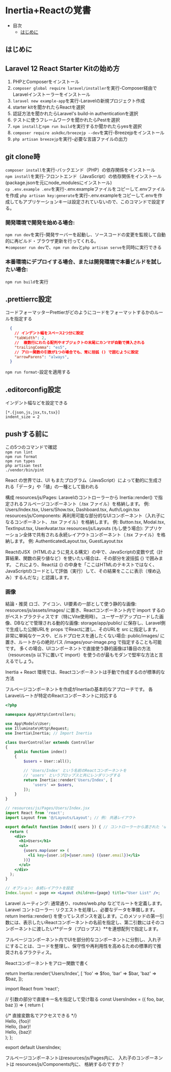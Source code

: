 # Inertia+Reactの覚書

* 目次
    * [はじめに](#はじめに)



<a id="はじめに"></a>
## はじめに



## Laravel 12 React Starter Kitの始め方
1. PHPとComposerをインストール
1. `composer global require laravel/installer`を実行-Composer経由でLaravelインストーラーをインストール
1. `laravel new example-app`を実行-Laravelの新規プロジェクト作成
1. starter kitを聞かれたらReactを選択
1. 認証方法を聞かれたらLaravel's build-in authenticationを選択
1. テストに使うフレームワークを聞かれたらPestを選択
1. `npm install`と`npm run build`を実行するか聞かれたらyesを選択
1. `composer require askdkc/breezejp --dev`を実行-Breezejpをインストール
1. `php artisan breezejp`を実行-必要な言語ファイルの出力

## git clone時
`composer install`を実行-バックエンド（PHP）の依存関係をインストール  
`npm install`を実行-フロントエンド（JavaScript）の依存関係をインストール(package.jsonを元にnode_modulesにインストール)  
`cp .env.example .env`を実行-.env.exampleファイルをコピーして.envファイルを作成
`php artisan key:generate`を実行-.env.exampleをコピーして.envを作成してもアプリケーションキーは設定されていないので、このコマンドで設定する。

### 開発環境で開発を始める場合:
`npm run dev`を実行-開発サーバーを起動し、ソースコードの変更を監視して自動的に再ビルド・ブラウザ更新を行ってくれる。  
※`composer run dev`で、`npm run dev`と`php artisan serve`を同時に実行できる  
### 本番環境にデプロイする場合、または開発環境で本番ビルドを試したい場合:
`npm run build`を実行  




## .prettierrc設定
コードフォーマッターPrettierがどのようにコードをフォーマットするかのルールを指定する
```json
  {
    // インデント幅をスペース2つ分に設定
    "tabWidth": 2,
    //  複数行にわたる配列やオブジェクトの末尾にカンマが自動で挿入される
    "trailingComma": "es5",
    // アロー関数の引数が1つの場合でも、常に括弧 () で囲むように設定
    "arrowParens": "always",
  }
```

`npm run format`-設定を適用する

## .editorconfig設定
インデント幅などを設定できる
```
[*.{json,js,jsx,ts,tsx}]
indent_size = 2
```

## pushする前に
この5つのコマンドで確認  
`npm run lint`  
`npm run format`  
`npm run types`  
`php artisan test`  
`./vendor/bin/pint`  



React の世界では、UI もまたプログラム（JavaScript）によって動的に生成される「データ」や「値」の一種として扱われる


構成
resources/js/Pages:
Laravelのコントローラーから Inertia::render() で指定されるフルページコンポーネント（.tsx ファイル）を格納します。
例: Users/Index.tsx, Users/Show.tsx, Dashboard.tsx, Auth/Login.tsx
resources/js/Components:
再利用可能な部分的なUIコンポーネント（入れ子になるコンポーネント、.tsx ファイル）を格納します。
例: Button.tsx, Modal.tsx, TextInput.tsx, UserAvatar.tsx
resources/js/Layouts (もし使う場合):
アプリケーション全体で共有される永続レイアウトコンポーネント（.tsx ファイル）を格納します。
例: AuthenticatedLayout.tsx, GuestLayout.tsx







ReactのJSX（HTMLのように見える構文）の中で、JavaScriptの変数や式（計算結果、関数の戻り値など）を使いたい場合は、その部分を波括弧 {} で囲みます。
これにより、Reactは {} の中身を「ここはHTMLのテキストではなく、JavaScriptのコードとして評価（実行）して、その結果をここに表示（埋め込み）するんだな」と認識します。



### 画像
結論・推奨
ロゴ、アイコン、UI要素の一部として使う静的な画像:
resources/js/assets/images/ に置き、Reactコンポーネント内で import するのがベストプラクティスです（特にVite使用時）。
ユーザーがアップロードした画像、DBなどで管理される動的な画像:
storage/app/public/ に保存し、Laravel側で生成した公開URLを props でReactに渡し、そのURLを src に指定します。
非常に単純なケースや、ビルドプロセスを通したくない場合:
public/images/ に置き、ルートからの絶対パス /images/your-image.png で指定することも可能です。
多くの場合、UIコンポーネントで直接使う静的画像は1番目の方法（resources/js 以下に置いて import）を使うのが最もモダンで堅牢な方法と言えるでしょう。





Inertia + React 環境では、Reactコンポーネントは手動で作成するのが標準的な方法


フルページコンポーネントを作成がInertiaの基本的なアプローチです。
各Laravelルートが特定のReactコンポーネントに対応する

```php
<?php

namespace App\Http\Controllers;

use App\Models\User;
use Illuminate\Http\Request;
use Inertia\Inertia; // Import Inertia

class UserController extends Controller
{
    public function index()
    {
        $users = User::all();

        // 'Users/Index' という名前のReactコンポーネントを
        // 'users' というプロップスと共にレンダリングする
        return Inertia::render('Users/Index', [
            'users' => $users,
        ]);
    }
}
```
```jsx
// resources/js/Pages/Users/Index.jsx
import React from 'react';
import Layout from '@/Layouts/Layout'; // 例: 共通レイアウト

export default function Index({ users }) { // コントローラーから渡された 'users' プロップスを受け取る
  return (
    <div>
      <h1>Users</h1>
      <ul>
        {users.map(user => (
          <li key={user.id}>{user.name} ({user.email})</li>
        ))}
      </ul>
    </div>
  );
}

// オプション: 永続レイアウトを設定
Index.layout = page => <Layout children={page} title="User List" />;
```



Laravel ルーティング: 通常通り、routes/web.php などでルートを定義します。
Laravel コントローラー:
リクエストを処理し、必要なデータを準備します。
return Inertia::render() を使ってレスポンスを返します。このメソッドの第一引数には、表示したいReactコンポーネントの名前を指定し、第二引数にはそのコンポーネントに渡したい**データ（プロップス）**を連想配列で指定します。

フルページコンポーネント内でUIを部分的なコンポーネントに分割し、入れ子にすることは、コードを整理し、保守性や再利用性を高めるための標準的で推奨されるプラクティス。


Reactコンポーネントをアロー関数で書く








return Inertia::render('Users/Index', [
    'foo' => $foo,
    'bar' => $bar,
    'baz' => $baz,
]);



import React from 'react';

// 引数の部分で直接キー名を指定して受け取る
const UsersIndex = ({ foo, bar, baz }) => {
  return (
    <div>
      {/* 直接変数名でアクセスできる */}
      <div>Hello, {foo}!</div>
      <div>Hello, {bar}!</div>
      <div>Hello, {baz}!</div>
    </div>
  );
};

export default UsersIndex;


フルページコンポーネントはresources/js/Pages内に、
入れ子のコンポーネントは resources/js/Components内に、
格納するのですか？
